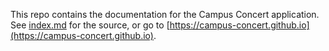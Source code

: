 This repo contains the documentation for the Campus Concert application. See [index.md](index.md) for the source, or go to [https://campus-concert.github.io](https://campus-concert.github.io).